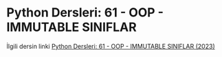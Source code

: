 # Python Dersleri: 61 - OOP - IMMUTABLE SINIFLAR

İlgili dersin linki [Python Dersleri: 61 - OOP - IMMUTABLE SINIFLAR (2023)](https://youtu.be/xlwLQ5Yz1rY)
